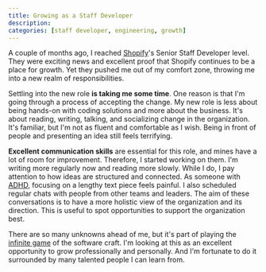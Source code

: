 ```yaml
---
title: Growing as a Staff Developer
description:
categories: [staff developer, engineering, growth]
---
```


A couple of months ago, I reached [Shopify](https://shopify.com)'s Senior Staff Developer level. They were exciting news and excellent proof that Shopify continues to be a place for growth. Yet they pushed me out of my comfort zone, throwing me into a new realm of responsibilities.

Settling into the new role **is taking me some time**. One reason is that I'm going through a process of accepting the change. My new role is less about being hands-on with coding solutions and more about the business. It's about reading, writing, talking, and socializing change in the organization. It's familiar, but I'm not as fluent and comfortable as I wish. Being in front of people and presenting an idea still feels terrifying.

**Excellent communication skills** are essential for this role, and mines have a lot of room for improvement. Therefore, I started working on them. I'm writing more regularly now and reading more slowly. While I do, I pay attention to how ideas are structured and connected. As someone with [ADHD](https://en.wikipedia.org/wiki/Attention_deficit_hyperactivity_disorder), focusing on a lengthy text piece feels painful. I also scheduled regular chats with people from other teams and leaders. The aim of these conversations is to have a more holistic view of the organization and its direction. This is useful to spot opportunities to support the organization best.

There are so many unknowns ahead of me, but it's part of playing the [infinite game](https://en.wikipedia.org/wiki/The_Infinite_Game) of the software craft. I'm looking at this as an excellent opportunity to grow professionally and personally. And I'm fortunate to do it surrounded by many talented people I can learn from.
